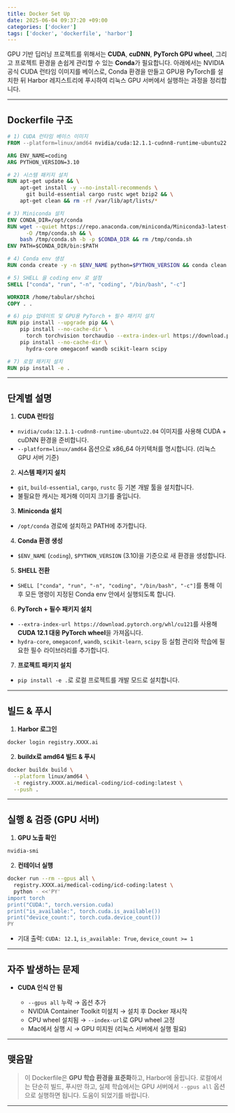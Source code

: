 ```yaml
---
title: Docker Set Up
date: 2025-06-04 09:37:20 +09:00
categories: ['docker']
tags: ['docker', 'dockerfile', 'harbor']
---
```



GPU 기반 딥러닝 프로젝트를 위해서는 **CUDA**, **cuDNN**, **PyTorch GPU wheel**, 그리고 프로젝트 환경을 손쉽게 관리할 수 있는 **Conda**가 필요합니다.
아래에서는 NVIDIA 공식 CUDA 런타임 이미지를 베이스로, Conda 환경을 만들고 GPU용 PyTorch를 설치한 뒤 Harbor 레지스트리에 푸시하여 리눅스 GPU 서버에서 실행하는 과정을 정리합니다.

---

## Dockerfile 구조

```dockerfile
# 1) CUDA 런타임 베이스 이미지
FROM --platform=linux/amd64 nvidia/cuda:12.1.1-cudnn8-runtime-ubuntu22.04

ARG ENV_NAME=coding
ARG PYTHON_VERSION=3.10

# 2) 시스템 패키지 설치
RUN apt-get update && \
    apt-get install -y --no-install-recommends \
      git build-essential cargo rustc wget bzip2 && \
    apt-get clean && rm -rf /var/lib/apt/lists/*

# 3) Miniconda 설치
ENV CONDA_DIR=/opt/conda
RUN wget --quiet https://repo.anaconda.com/miniconda/Miniconda3-latest-Linux-x86_64.sh \
      -O /tmp/conda.sh && \
    bash /tmp/conda.sh -b -p $CONDA_DIR && rm /tmp/conda.sh
ENV PATH=$CONDA_DIR/bin:$PATH

# 4) Conda env 생성
RUN conda create -y -n $ENV_NAME python=$PYTHON_VERSION && conda clean -afy

# 5) SHELL 을 coding env 로 설정
SHELL ["conda", "run", "-n", "coding", "/bin/bash", "-c"]

WORKDIR /home/tabular/shchoi
COPY . .

# 6) pip 업데이트 및 GPU용 PyTorch + 필수 패키지 설치
RUN pip install --upgrade pip && \
    pip install --no-cache-dir \
      torch torchvision torchaudio --extra-index-url https://download.pytorch.org/whl/cu121 && \
    pip install --no-cache-dir \
      hydra-core omegaconf wandb scikit-learn scipy

# 7) 로컬 패키지 설치
RUN pip install -e .
```

---

## 단계별 설명

1. **CUDA 런타임**

  * `nvidia/cuda:12.1.1-cudnn8-runtime-ubuntu22.04` 이미지를 사용해 CUDA + cuDNN 환경을 준비합니다.
  * `--platform=linux/amd64` 옵션으로 x86\_64 아키텍처를 명시합니다. (리눅스 GPU 서버 기준)

2. **시스템 패키지 설치**

  * `git`, `build-essential`, `cargo`, `rustc` 등 기본 개발 툴을 설치합니다.
  * 불필요한 캐시는 제거해 이미지 크기를 줄입니다.

3. **Miniconda 설치**

  * `/opt/conda` 경로에 설치하고 PATH에 추가합니다.

4. **Conda 환경 생성**

  * `$ENV_NAME` (`coding`), `$PYTHON_VERSION` (3.10)을 기준으로 새 환경을 생성합니다.

5. **SHELL 전환**

  * `SHELL ["conda", "run", "-n", "coding", "/bin/bash", "-c"]`를 통해 이후 모든 명령이 지정된 Conda env 안에서 실행되도록 합니다.

6. **PyTorch + 필수 패키지 설치**

  * `--extra-index-url https://download.pytorch.org/whl/cu121`를 사용해 **CUDA 12.1 대응 PyTorch wheel**을 가져옵니다.
  * `hydra-core`, `omegaconf`, `wandb`, `scikit-learn`, `scipy` 등 실험 관리와 학습에 필요한 필수 라이브러리를 추가합니다.

7. **프로젝트 패키지 설치**

  * `pip install -e .`로 로컬 프로젝트를 개발 모드로 설치합니다.

---

## 빌드 & 푸시

1. **Harbor 로그인**

```bash
docker login registry.XXXX.ai
```

2. **buildx로 amd64 빌드 & 푸시**

```bash
docker buildx build \
  --platform linux/amd64 \
  -t registry.XXXX.ai/medical-coding/icd-coding:latest \
  --push .
```

---

## 실행 & 검증 (GPU 서버)

1. **GPU 노출 확인**

```bash
nvidia-smi
```

2. **컨테이너 실행**

```bash
docker run --rm --gpus all \
  registry.XXXX.ai/medical-coding/icd-coding:latest \
  python - <<'PY'
import torch
print("CUDA:", torch.version.cuda)
print("is_available:", torch.cuda.is_available())
print("device_count:", torch.cuda.device_count())
PY
```

* 기대 출력: `CUDA: 12.1`, `is_available: True`, `device_count >= 1`

---

## 자주 발생하는 문제

* **CUDA 인식 안 됨**

  * `--gpus all` 누락 → 옵션 추가
  * NVIDIA Container Toolkit 미설치 → 설치 후 Docker 재시작
  * CPU wheel 설치됨 → `--index-url`로 GPU wheel 고정
  * Mac에서 실행 시 → GPU 미지원 (리눅스 서버에서 실행 필요)

---

## 맺음말

> 이 Dockerfile은 **GPU 학습 환경을 표준화**하고, Harbor에 올립니다. 
> 로컬에서는 단순히 빌드, 푸시만 하고, 실제 학습에서는 GPU 서버에서 `--gpus all` 옵션으로 실행하면 됩니다. 
> 도움이 되었기를 바랍니다.

---
